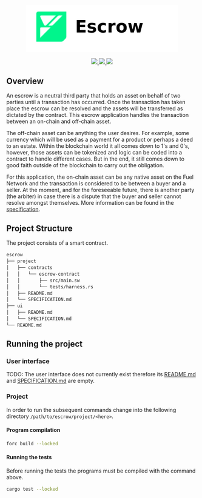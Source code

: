 <p align="center">
    <picture>
        <source media="(prefers-color-scheme: dark)" srcset=".docs/escrow-logo-dark-theme.png">
        <img alt="escrow logo" width="400px" src=".docs/escrow-logo-light-theme.png">
    </picture>
</p>

<p align="center">
    <a href="https://crates.io/crates/forc/0.40.1" alt="forc">
        <img src="https://img.shields.io/badge/forc-v0.40.1-orange" />
    </a>
    <a href="https://crates.io/crates/fuel-core/0.18.1" alt="fuel-core">
        <img src="https://img.shields.io/badge/fuel--core-v0.18.1-yellow" />
    </a>
    <a href="https://crates.io/crates/fuels/0.42.0" alt="forc">
        <img src="https://img.shields.io/badge/fuels-v0.42.0-blue" />
    </a>
</p>

## Overview

An escrow is a neutral third party that holds an asset on behalf of two parties until a transaction has occurred. Once the transaction has taken place the escrow can be resolved and the assets will be transferred as dictated by the contract. This escrow application handles the transaction between an on-chain and off-chain asset.

The off-chain asset can be anything the user desires. For example, some currency which will be used as a payment for a product or perhaps a deed to an estate. Within the blockchain world it all comes down to 1's and 0's, however, those assets can be tokenized and logic can be coded into a contract to handle different cases. But in the end, it still comes down to good faith outside of the blockchain to carry out the obligation.

For this application, the on-chain asset can be any native asset on the Fuel Network and the transaction is considered to be between a buyer and a seller. At the moment, and for the foreseeable future, there is another party (the arbiter) in case there is a dispute that the buyer and seller cannot resolve amongst themselves. More information can be found in the [specification](./project/SPECIFICATION.md).

## Project Structure

The project consists of a smart contract.

<!--Only show most important files e.g. script to run, build etc.-->

```sh
escrow
├── project
│   ├── contracts
│   │   └── escrow-contract
│   │       ├── src/main.sw
│   │       └── tests/harness.rs
│   ├── README.md
│   └── SPECIFICATION.md
├── ui
│   ├── README.md
│   └── SPECIFICATION.md
└── README.md
```

## Running the project

### User interface

TODO: The user interface does not currently exist therefore its [README.md](ui/README.md) and [SPECIFICATION.md](ui/SPECIFICATION.md) are empty.

### Project

In order to run the subsequent commands change into the following directory `/path/to/escrow/project/<here>`.

#### Program compilation

```bash
forc build --locked
```

#### Running the tests

Before running the tests the programs must be compiled with the command above.

```bash
cargo test --locked
```
